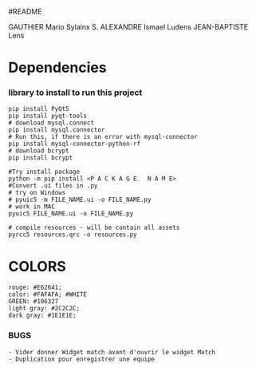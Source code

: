 #README

GAUTHIER Mario Sylainx S.
ALEXANDRE Ismael Ludens
JEAN-BAPTISTE Lens


# Dependencies

### library to install to run this project

``` shell
pip install PyQt5
pip install pyqt-tools
# download mysql.connect
pip install mysql.connector
# Run this, if there is an error with mysql-connector
pip install mysql-connector-python-rf
# download bcrypt
pip install bcrypt

#Try install package 
python -m pip install <P A C K A G E   N A M E>
#Convert .ui files in .py
# try on Windows
# pyuic5 -m FILE_NAME.ui -o FILE_NAME.py
# work in MAC
pyuic5 FILE_NAME.ui -o FILE_NAME.py

# compile resources - will be contain all assets
pyrcc5 resources.qrc -o resources.py

```

# COLORS
    rouge: #E62641;
    color: #FAFAFA; #WHITE
    GREEN: #106327 
    light gray: #2C2C2C; 
    dark gray: #1E1E1E;


### BUGS

    - Vider donner Widget match avant d'ouvrir le widget Match
    - Duplication pour enregistrer une equipe   